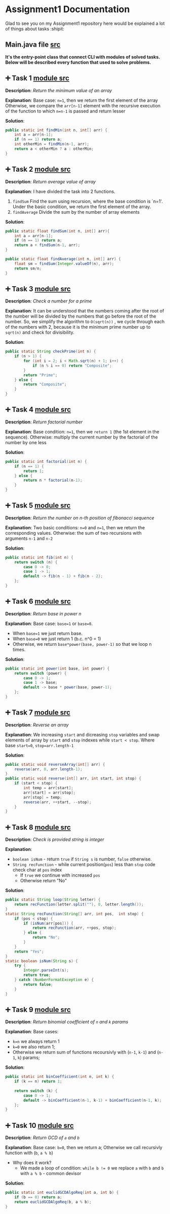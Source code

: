 # Assignment1 Documentation
Glad to see you on my Assignment1 repository here would be explained a lot of things about tasks :shipit:

## Main.java file [src](src/Main.java)
**It's the entry-point  class that connect CLI with modules of solved tasks.**
**Below will be described every function that used to solve problems.**

## :heavy_plus_sign: Task 1 [module src](src/task1.java)
**Description**: *Return the minimum value of an array*

**Explanation**: Base case: `n=1`, then we return the first element of the array
Otherwise, we compare the `arr[n-1]` element with the recursive execution of the function to which `n=n-1` is passed and return lesser

**Solution**:
```java
public static int findMin(int n, int[] arr) {
    int a = arr[n-1];
    if (n == 1) return a;
    int otherMin = findMin(n-1, arr);
    return a < otherMin ? a : otherMin;
}
```

## :heavy_plus_sign: Task 2 [module src](src/task2.java)
**Description**: *Return average value of array*

**Explanation**: I have divided the task into 2 functions.
1. `findSum` Find the sum using recursion, where the base condition is `n=1'. Under the basic condition, we return the first element of the array.
2. `findAverage` Divide the sum by the number of array elements

**Solution**:
```java
public static float findSum(int n, int[] arr){
    int a = arr[n-1];
    if (n == 1) return a;
    return a + findSum(n-1, arr);
}

public static float findAverage(int n, int[] arr) {
    float sm = findSum(Integer.valueOf(n), arr);
    return sm/n;
}
```

## :heavy_plus_sign: Task 3 [module src](src/task3.java)
**Description**: *Check a number for a prime*

**Explanation**: It can be understood that the numbers coming after the root of the number will be divided by the numbers that go before the root of the number.
So, we simplify the algorithm to `O(sqrt(n))`
, we cycle through each of the numbers with 2, because it is the minimum prime number up to `sqrt(n)` and check for divisibility.

**Solution**:
```java
public static String checkPrime(int n) {
    if (n > 1) {
        for (int i = 2; i < Math.sqrt(n) + 1; i++) {
            if (n % i == 0) return "Composite";
        }
        return "Prime";
    } else {
        return "Composite";
    }
}

```
## :heavy_plus_sign: Task 4 [module src](src/task4.java)
**Description**: *Return factorial number*

**Explanation**: Base condition: `n=1`, then we `return 1` (the 1st element in the sequence). Otherwise: multiply the current number by the factorial of the number by one less

**Solution**:
```java
public static int factorial(int n) {
    if (n == 1) {
        return 1;
    } else {
        return n * factorial(n-1);
    }
}
```

## :heavy_plus_sign: Task 5 [module src](src/task5.java)
**Description**: *Return the number on n-th position of fibonacci sequence*

**Explanation**: Two basic conditions: `n=0` and `n=1`, then we return the corresponding values.
Otherwise: the sum of two recursions with arguments `n-1` and `n-2`

**Solution**:
```java
public static int fib(int n) {
    return switch (n) {
        case 0 -> 0;
        case 1 -> 1;
        default -> fib(n - 1) + fib(n - 2);
    };
}
```

## :heavy_plus_sign: Task 6 [module src](src/task6.java)
**Description**: *Return base in power n*

**Explanation**: Base case: `base=1` or `base=0`. 
- When `base=1` we just return base. 
- When `base=0` we just return 1 (b.c. n^0 = 1)
- Otherwise, we return `base*power(base, power-1)` so that we loop n times.

**Solution**:
```java
public static int power(int base, int power) {
    return switch (power) {
        case 0 -> 1;
        case 1 -> base;
        default -> base * power(base, power-1);
    };
}
```

## :heavy_plus_sign: Task 7 [module src](src/task7.java)
**Description**: *Reverse an array*

**Explanation**: We increasing `start` and dicreasing `stop` variables and swap elements of array by `start` and `stop` indexes while `start < stop`. Where base `start=0`, `stop=arr.length-1`

**Solution**:
```java
public static void reverseArray(int[] arr) {
    reverse(arr, 0, arr.length-1);
}
public static void reverse(int[] arr, int start, int stop) {
    if (start < stop) {
        int temp = arr[start];
        arr[start] = arr[stop];
        arr[stop] = temp;
        reverse(arr, ++start, --stop);
    }
}
```

## :heavy_plus_sign: Task 8 [module src](src/task8.java)
**Description**: *Check is provided string is integer*

**Explanation**: 
- `boolean isNum` - return `true` if `String s` is number, `false` otherwise.
- `String recFunction` - while current position(`pos`) less than `stop` code check char at `pos` index
    - If `true` we continue with increased `pos`
    - Otherwise return "No"

**Solution**:
```java
public static String loop(String letter) {
    return recFunction(letter.split(""), 0, letter.length());
}
static String recFunction(String[] arr, int pos,  int stop) {
    if (pos < stop) {
        if (isNum(arr[pos])) {
            return recFunction(arr, ++pos, stop);
        } else {
            return "No";
        }
    }
    return "Yes";
}
static boolean isNum(String s) {
    try {
        Integer.parseInt(s);
        return true;
    } catch (NumberFormatException e) {
        return false;
    }
}
```

## :heavy_plus_sign: Task 9 [module src](src/task9.java)
**Description**: *Return binomial coefficient of `n` and `k` params*

**Explanation**: Base cases: 
- `k=n` we always return 1
- `k=0` we also return 1;
- Otherwise we return sum of functions recoursivly with (`n-1`, `k-1`) and (`n-1`, `k`) params;

**Solution**:
```java
public static int binCoefficient(int n, int k) {
    if (k == n) return 1;
    
    return switch (k) {
        case 0 -> 1;
        default -> binCoefficient(n-1, k-1) + binCoefficient(n-1, k);
    };
}
```

## :heavy_plus_sign: Task 10 [module src](src/task10.java)
**Description**: *Return GCD of `a` and `b`*

**Explanation**: Base case: `b=0`, then we return a; Otherwise we call recursivly function with (`b`, `a % b`)
- Why does it work?
  - We made a loop of condition: `while b != 0` we replace `a` with `b` and `b` with `a % b` - common devisor

**Solution**:
```java
public static int euclidGCDAlgoReq(int a, int b) {
    if (b == 0) return a;
    return euclidGCDAlgoReq(b, a % b);
}
```
